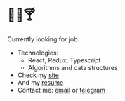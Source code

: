 # 🦎🌴🍸


Currently looking for job.

- Technologies: 
  - React, Redux, Typescript
  - Algorithms and data structures
- Check my [site](https://balaian.netlify.app/)
- And my [resume](https://drive.google.com/file/d/1kBTwnyvFpfVvC49lKbQ6uzmp0Ikygnq1/view?usp=sharing)
- Contact me: [email](mailto:vladimir@balaian.ru) or [telegram](https://t.me/tacticsugar)

<!--
The question: can I use this comments as keywords to improve the SEO of my profile?

Let's try:

- Middle Frontend Developer
- React developer
- React expert
- React Redux developer
- Frontend enthusiast
- Frontend developer

Contact me if you read this: https://t.me/tacticsugar
-->
